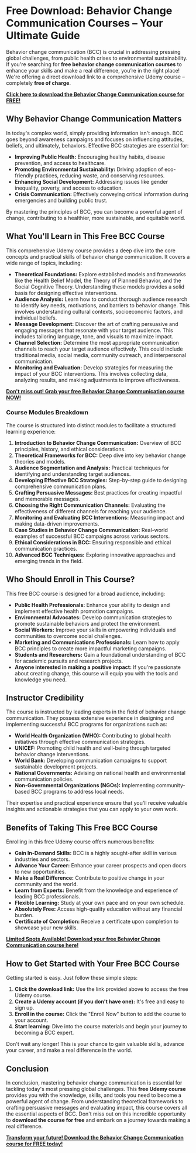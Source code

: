# Free Download: Behavior Change Communication Courses – Your Ultimate Guide

Behavior change communication (BCC) is crucial in addressing pressing global challenges, from public health crises to environmental sustainability. If you're searching for **free behavior change communication courses** to enhance your skills and make a real difference, you’re in the right place! We're offering a direct download link to a comprehensive Udemy course – completely **free of charge**.

[**Click here to download the Behavior Change Communication course for FREE!**](https://udemywork.com/behavior-change-communication-courses)

## Why Behavior Change Communication Matters

In today's complex world, simply providing information isn't enough. BCC goes beyond awareness campaigns and focuses on influencing attitudes, beliefs, and ultimately, behaviors. Effective BCC strategies are essential for:

*   **Improving Public Health:** Encouraging healthy habits, disease prevention, and access to healthcare.
*   **Promoting Environmental Sustainability:** Driving adoption of eco-friendly practices, reducing waste, and conserving resources.
*   **Enhancing Social Development:** Addressing issues like gender inequality, poverty, and access to education.
*   **Crisis Communication:** Effectively conveying critical information during emergencies and building public trust.

By mastering the principles of BCC, you can become a powerful agent of change, contributing to a healthier, more sustainable, and equitable world.

## What You'll Learn in This Free BCC Course

This comprehensive Udemy course provides a deep dive into the core concepts and practical skills of behavior change communication. It covers a wide range of topics, including:

*   **Theoretical Foundations:** Explore established models and frameworks like the Health Belief Model, the Theory of Planned Behavior, and the Social Cognitive Theory. Understanding these models provides a solid basis for designing effective interventions.
*   **Audience Analysis:** Learn how to conduct thorough audience research to identify key needs, motivations, and barriers to behavior change. This involves understanding cultural contexts, socioeconomic factors, and individual beliefs.
*   **Message Development:** Discover the art of crafting persuasive and engaging messages that resonate with your target audience. This includes tailoring language, tone, and visuals to maximize impact.
*   **Channel Selection:** Determine the most appropriate communication channels to reach your target audience effectively. This could include traditional media, social media, community outreach, and interpersonal communication.
*   **Monitoring and Evaluation:** Develop strategies for measuring the impact of your BCC interventions. This involves collecting data, analyzing results, and making adjustments to improve effectiveness.

[**Don't miss out! Grab your free Behavior Change Communication course NOW!**](https://udemywork.com/behavior-change-communication-courses)

### Course Modules Breakdown

The course is structured into distinct modules to facilitate a structured learning experience:

1.  **Introduction to Behavior Change Communication:** Overview of BCC principles, history, and ethical considerations.
2.  **Theoretical Frameworks for BCC:** Deep dive into key behavior change theories and models.
3.  **Audience Segmentation and Analysis:** Practical techniques for identifying and understanding target audiences.
4.  **Developing Effective BCC Strategies:** Step-by-step guide to designing comprehensive communication plans.
5.  **Crafting Persuasive Messages:** Best practices for creating impactful and memorable messages.
6.  **Choosing the Right Communication Channels:** Evaluating the effectiveness of different channels for reaching your audience.
7.  **Monitoring and Evaluating BCC Interventions:** Measuring impact and making data-driven improvements.
8.  **Case Studies in Behavior Change Communication:** Real-world examples of successful BCC campaigns across various sectors.
9.  **Ethical Considerations in BCC:** Ensuring responsible and ethical communication practices.
10. **Advanced BCC Techniques:** Exploring innovative approaches and emerging trends in the field.

## Who Should Enroll in This Course?

This free BCC course is designed for a broad audience, including:

*   **Public Health Professionals:** Enhance your ability to design and implement effective health promotion campaigns.
*   **Environmental Advocates:** Develop communication strategies to promote sustainable behaviors and protect the environment.
*   **Social Workers:** Improve your skills in empowering individuals and communities to overcome social challenges.
*   **Marketing and Communications Professionals:** Learn how to apply BCC principles to create more impactful marketing campaigns.
*   **Students and Researchers:** Gain a foundational understanding of BCC for academic pursuits and research projects.
*   **Anyone interested in making a positive impact:** If you're passionate about creating change, this course will equip you with the tools and knowledge you need.

## Instructor Credibility

The course is instructed by leading experts in the field of behavior change communication. They possess extensive experience in designing and implementing successful BCC programs for organizations such as:

*   **World Health Organization (WHO):** Contributing to global health initiatives through effective communication strategies.
*   **UNICEF:** Promoting child health and well-being through targeted behavior change interventions.
*   **World Bank:** Developing communication campaigns to support sustainable development projects.
*   **National Governments:** Advising on national health and environmental communication policies.
*   **Non-Governmental Organizations (NGOs):** Implementing community-based BCC programs to address local needs.

Their expertise and practical experience ensure that you'll receive valuable insights and actionable strategies that you can apply to your own work.

## Benefits of Taking This Free BCC Course

Enrolling in this free Udemy course offers numerous benefits:

*   **Gain In-Demand Skills:** BCC is a highly sought-after skill in various industries and sectors.
*   **Advance Your Career:** Enhance your career prospects and open doors to new opportunities.
*   **Make a Real Difference:** Contribute to positive change in your community and the world.
*   **Learn from Experts:** Benefit from the knowledge and experience of leading BCC professionals.
*   **Flexible Learning:** Study at your own pace and on your own schedule.
*   **Absolutely Free:** Access high-quality education without any financial burden.
*   **Certificate of Completion:** Receive a certificate upon completion to showcase your new skills.

[**Limited Spots Available! Download your free Behavior Change Communication course here!**](https://udemywork.com/behavior-change-communication-courses)

## How to Get Started with Your Free BCC Course

Getting started is easy. Just follow these simple steps:

1.  **Click the download link:** Use the link provided above to access the free Udemy course.
2.  **Create a Udemy account (if you don't have one):** It's free and easy to sign up.
3.  **Enroll in the course:** Click the "Enroll Now" button to add the course to your account.
4.  **Start learning:** Dive into the course materials and begin your journey to becoming a BCC expert.

Don't wait any longer! This is your chance to gain valuable skills, advance your career, and make a real difference in the world.

## Conclusion

In conclusion, mastering behavior change communication is essential for tackling today's most pressing global challenges. This **free Udemy course** provides you with the knowledge, skills, and tools you need to become a powerful agent of change. From understanding theoretical frameworks to crafting persuasive messages and evaluating impact, this course covers all the essential aspects of BCC. Don't miss out on this incredible opportunity to **download the course for free** and embark on a journey towards making a real difference.

[**Transform your future! Download the Behavior Change Communication course for FREE today!**](https://udemywork.com/behavior-change-communication-courses)
